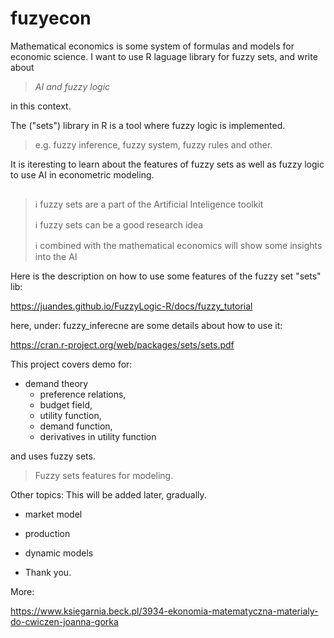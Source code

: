 # fuzyecon
Mathematical economics is some system of formulas and models for economic science.
I want to use R laguage library for fuzzy sets, and write about

> *AI and fuzzy logic*

in this context.

The ("sets") library in R is a tool where fuzzy logic is implemented.

> e.g. fuzzy inference, fuzzy system, fuzzy rules and other.

It is iteresting to learn about the features of fuzzy sets as well as fuzzy logic to use AI in econometric modeling.

## 

> ℹ️ fuzzy sets are a part of the Artificial Inteligence toolkit
> 
> ℹ️ fuzzy sets can be a good research idea
> 
> ℹ️ combined with the mathematical economics will show some insights into the AI

Here is the description on how to use some features of the fuzzy set "sets" lib:

https://juandes.github.io/FuzzyLogic-R/docs/fuzzy_tutorial

here, under: fuzzy_inferecne are some details about how to use it:

https://cran.r-project.org/web/packages/sets/sets.pdf

This project covers demo for:

* demand theory
  * preference relations, 
  * budget field,
  * utility function,
  * demand function,
  * derivatives in utility function 

and uses fuzzy sets. 

> Fuzzy sets features for modeling.

Other topics:
This will be added later, gradually.

* market model
* production 
* dynamic models

* Thank you.

More: 

https://www.ksiegarnia.beck.pl/3934-ekonomia-matematyczna-materialy-do-cwiczen-joanna-gorka

